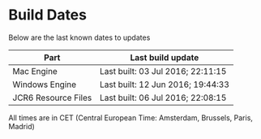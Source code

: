 # Build Dates

Below are the last known dates to updates

Part | Last build update
-----|-----
Mac Engine | Last built: 03 Jul 2016; 22:11:15
Windows Engine | Last built: 12 Jun 2016; 19:44:33
JCR6 Resource Files | Last built: 06 Jul 2016; 22:08:15
All times are in CET (Central European Time: Amsterdam, Brussels, Paris, Madrid)



